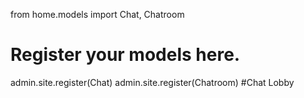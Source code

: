 from home.models import Chat, Chatroom

# Register your models here.

admin.site.register(Chat)
admin.site.register(Chatroom)
#Chat Lobby
